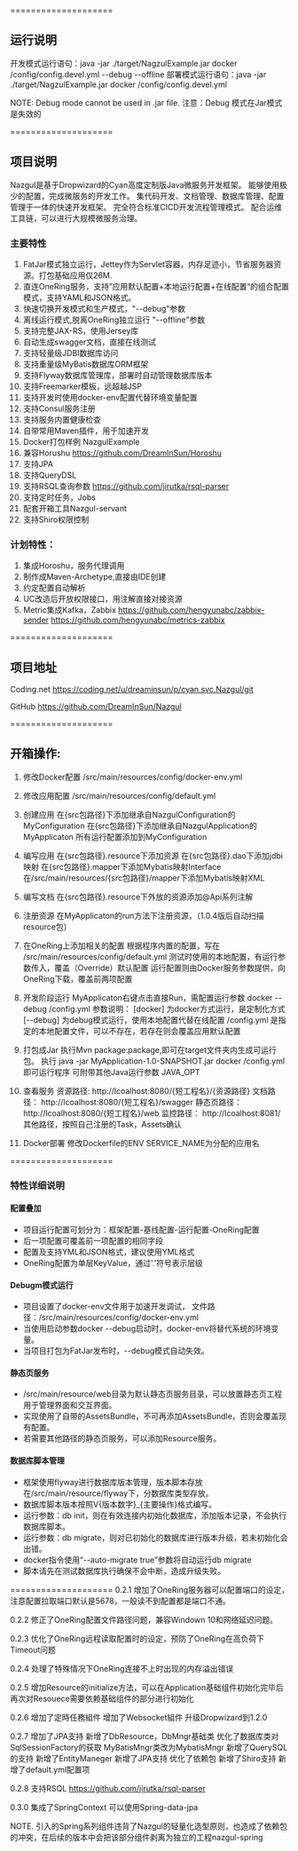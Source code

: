 
====================
## 运行说明

开发模式运行语句：java -jar ./target/NagzulExample.jar docker /config/config.devel.yml --debug --offline
部署模式运行语句：java -jar ./target/NagzulExample.jar docker /config/config.devel.yml

NOTE: Debug mode cannot be used in .jar file.
注意：Debug 模式在Jar模式是失效的

====================
## 项目说明

Nazgul是基于Dropwizard的Cyan高度定制版Java微服务开发框架。
能够使用极少的配置，完成微服务的开发工作。
集代码开发、文档管理、数据库管理、配置管理于一体的快速开发框架。
完全符合标准CICD开发流程管理模式。
配合运维工具链，可以进行大规模微服务治理。

### 主要特性
  1. FatJar模式独立运行，Jettey作为Servlet容器，内存足迹小，节省服务器资源。打包基础应用仅26M.
  1. 直连OneRing服务，支持”应用默认配置+本地运行配置+在线配置“的组合配置模式，支持YAML和JSON格式。
  1. 快速切换开发模式和生产模式，"--debug"参数
  1. 离线运行模式,脱离OneRing独立运行 "--offline"参数
  1. 支持完整JAX-RS，使用Jersey库
  1. 自动生成swagger文档，直接在线测试
  1. 支持轻量级JDBI数据库访问
  1. 支持重量级MyBatis数据库ORM框架
  1. 支持Flyway数据库管理库，部署时自动管理数据库版本
  1. 支持Freemarker模板，远超越JSP
  1. 支持开发时使用docker-env配置代替环境变量配置
  1. 支持Consul服务注册
  1. 支持服务内置健康检查
  1. 自带常用Maven插件，用于加速开发
  1. Docker打包样例 NazgulExample
  1. 兼容Horushu 
      https://github.com/DreamInSun/Horoshu
  1. 支持JPA
  1. 支持QueryDSL
  1. 支持RSQL查询参数
      https://github.com/jirutka/rsql-parser
  1. 支持定时任务，Jobs
  1. 配套开箱工具Nazgul-servant
  1. 支持Shiro权限控制

### 计划特性：
  1. 集成Horoshu，服务代理调用
  1. 制作成Maven-Archetype,直接由IDE创建 
  1. 约定配置自动解析
  1. UC改造后开放权限接口，用注解直接对接资源
  1. Metric集成Kafka，Zabbix
        https://github.com/hengyunabc/zabbix-sender
        https://github.com/hengyunabc/metrics-zabbix

====================
## 项目地址

Coding.net
https://coding.net/u/dreaminsun/p/cyan.svc.Nazgul/git

GitHub
https://github.com/DreamInSun/Nazgul

====================
## 开箱操作:

1. 修改Docker配置
   /src/main/resources/config/docker-env.yml

2. 修改应用配置
   /src/main/resources/config/default.yml

2. 创建应用 
   在{src包路径}下添加继承自NazgulConfiguration的MyConfiguration
   在{src包路径}下添加继承自NazgulApplication的MyApplicaton<MyConfiguration>
   所有运行配置添加到MyConfiguration

3. 编写应用
   在{src包路径}.resource下添加资源
   在{src包路径}.dao下添加jdbi映射
   在{src包路径}.mapper下添加Mybatis映射Interface
   在/src/main/resources/{src包路径}/mapper下添加Mybatis映射XML
  
4. 编写文档
   在{src包路径}.resource下外放的资源添加@Api系列注解

5. 注册资源
   在MyApplicaton的run方法下注册资源，（1.0.4版后自动扫描resource包）

6. 在OneRing上添加相关的配置
    根据程序内置的配置，写在 /src/main/resources/config/default.yml
    测试时使用的本地配置，有运行参数传入，覆盖（Override）默认配置
    运行配置则由Docker服务参数提供，向OneRing下载，覆盖前两项配置

7. 开发阶段运行
   MyApplicaton右键点击直接Run，需配置运行参数 docker --debug /config.yml
  参数说明： 
  [docker] 为docker方式运行，是定制化方式
  [--debug] 为debug模式运行，使用本地配置代替在线配置
  /config.yml 是指定的本地配置文件，可以不存在，若存在则会覆盖应用默认配置

8. 打包成Jar
   执行Mvn package:package,即可在target文件夹内生成可运行包。
   执行 java -jar MyApplication-1.0-SNAPSHOT.jar  docker /config.yml 即可运行程序
   可附带其他Java运行参数 JAVA_OPT

9. 查看服务
    资源路径:
    http://lcoalhost:8080/{短工程名}/{资源路径}
    文档路径：
    http://lcoalhost:8080/{短工程名}/swagger
    静态页路径：
    http://lcoalhost:8080/{短工程名}/web
    监控路径：
    http://lcoalhost:8081/
    其他路径，按照自己注册的Task，Assets确认

10. Docker部署
   修改Dockerfile的ENV SERVICE_NAME为分配的应用名

====================
### 特性详细说明


#### 配置叠加
* 项目运行配置可划分为：框架配置-基线配置-运行配置-OneRing配置
* 后一项配置可覆盖前一项配置的相同字段
* 配置及支持YML和JSON格式，建议使用YML格式
* OneRing配置为单层KeyValue，通过'.'符号表示层级

#### Debugm模式运行

* 项目设置了docker-env文件用于加速开发调试，
  文件路径：/src/main/resources/config/docker-env.yml
* 当使用启动参数docker --debug启动时，docker-env将替代系统的环境变量。
* 当项目打包为FatJar发布时，--debug模式自动失效。
 
#### 静态页服务
* /src/main/resource/web目录为默认静态页服务目录，可以放置静态页工程用于管理界面和交互界面。
* 实现使用了自带的AssetsBundle，不可再添加AssetsBundle，否则会覆盖现有配置。
* 若需要其他路径的静态页服务，可以添加Resource服务。

#### 数据库脚本管理
* 框架使用flyway进行数据库版本管理，版本脚本存放在/src/main/resource/flyway下，分数据库类型存放。
* 数据库脚本版本按照V{版本数字}_{主要操作}格式编写。
* 运行参数：db init，则在有效连接内初始化数据库，添加版本记录，不会执行数据库脚本。
* 运行参数：db migrate，则对已初始化的数据库进行版本升级，若未初始化会出错。
* docker指令使用“--auto-migrate true”参数将自动运行db migrate 
* 脚本请先在测试数据库执行确保不会中断，造成升级失败。

====================
0.2.1
增加了OneRing服务器可以配置端口的设定，注意配置拉取端口默认是5678，一般读不到配置都是端口不通。

0.2.2
修正了OneRing配置文件路径问题，兼容Windown 10和网络延迟问题。

0.2.3
优化了OneRing远程读取配置时的设定，预防了OneRing在高负荷下Timeout问题

0.2.4
处理了特殊情况下OneRing连接不上时出现的内存溢出错误

0.2.5
增加Resource的initialize方法，可以在Application基础组件初始化完毕后再次对Resouece需要依赖基础组件的部分进行初始化

0.2.6
增加了定時任務組件
增加了Websocket組件
升级Dropwizard到1.2.0

0.2.7
增加了JPA支持
新增了DbResource，DbMngr基础类
优化了数据库类对SqlSessionFactory的获取
MyBatisMngr类改为MybatisMngr
新增了QuerySQL的支持
新增了EntityManeger
新增了JPA支持
优化了依赖包
新增了Shiro支持
新增了default.yml配置项

0.2.8
支持RSQL https://github.com/jirutka/rsql-parser


0.3.0
集成了SpringContext
可以使用Spring-data-jpa


NOTE. 引入的Spring系列组件违背了Nazgul的轻量化选型原则，也造成了依赖包的冲突，在后续的版本中会把该部分组件剥离为独立的工程nazgul-spring